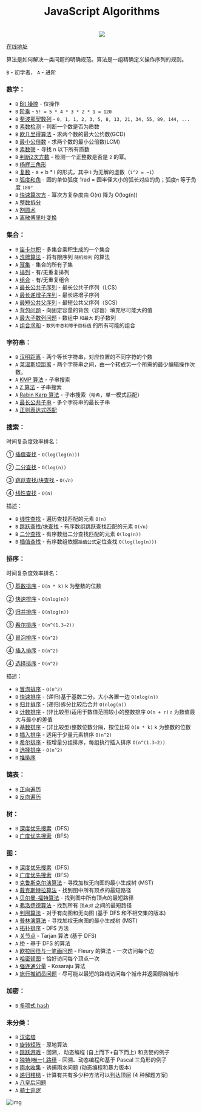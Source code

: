 <h1 align="center" style="margin: 30px 0 35px;">JavaScript Algorithms</h1>
<p align="center">
  <a href="https://travis-ci.org/AngusYang9/algorithms"><img src="https://travis-ci.org/AngusYang9/algorithms.svg?branch=master" /></a>
</p>

[在线地址](https://www.90paw.com/javascript-algorithms)

算法是如何解决一类问题的明确规范。算法是一组精确定义操作序列的规则。

`B` - 初学者， `A` - 进阶

### 数学：

- `B` [Bit 操控](/math/bits.html) - 位操作
- `B` [阶乘](/math/factorial.html) - `5! = 5 * 4 * 3 * 2 * 1 = 120`
- `B` [斐波那契数列](/math/fibonacci.html) - `0, 1, 1, 2, 3, 5, 8, 13, 21, 34, 55, 89, 144, ...`
- `B` [素数检测](/math/primality-test.html) - 判断一个数是否为质数
- `B` [欧几里得算法](/math/euclidean.html) - 求两个数的最大公约数(GCD)
- `B` [最小公倍数](/math/least-common-multiple.html) - 求两个数的最小公倍数(LCM)
- `B` [素数筛](/math/sieve-of-eratosthenes.html) - 寻找 n 以下所有质数
- `B` [判断2次方数](/math/is-power-of-two.html) - 检测一个正整数是否是 `2` 的幂。
- `B` [杨辉三角形](/math/pascal-triangle.html)
- `B` [复数](/math/complex-number.html) - a + b * i 的形式，其中 i 为无解的虚数（`i^2 = −1`）
- `B` [弧度和角](/math/radian.html) -  圆的单位弧度 1rad = 圆半径大小的弧长对应的角；弧度`π` 等于角度 `180°`
- `B` [快速算次方](/math/fast-powering.html) - 幂次方复杂度由 O(n) 降为 O(log(n))
- `A` [整数拆分](/math/integer-partition.html)
- `A` [割圆术](/math/liu-hui.html)
- `A` [离散傅里叶变换](/math/fourier-transform.html)

### 集合：

- `B` [笛卡尔积](/sets/cartesian-product.html) - 多集合乘积生成的一个集合
- `A` [洗牌算法](/sets/fisher-yates.html) - 将有限序列 `随机排列` 的算法
- `A` [幂集](/sets/power-set.html) - 集合的所有子集
- `A` [排列](/sets/permutations.html) - 有/无重复排列
- `A` [组合](/sets/combinations.html) - 有/无重复组合
- `A` [最长公共子序列](/sets/longest-common-subsequence.html) - 最长公共子序列（LCS）
- `A` [最长递增子序列](/sets/longest-increasing-subsequence.html) - 最长递增子序列
- `A` [最短公共父序列](/sets/shortest-common-supersequence.html) - 最短公共父序列（SCS）
- `A` [背包问题](/sets/knapsack-problem.html) - 向固定容量的背包（容器）填充尽可能大的值
- `A` [最大子数列问题](/sets/maximum-subarray.html) - 数组中 `和最大` 的子数列
- `A` [组合求和](/sets/combination-sum.html) - `数列中总和等于目标值` 的所有可能的组合

### 字符串：

- `B` [汉明距离](/string/hamming-distance.html) - 两个等长字符串，对应位置的不同字符的个数
- `A` [莱温斯坦距离](/string/levenshtein-distance.html) - 两个字符串之间，由一个转成另一个所需的最少编辑操作次数。
- `A` [KMP 算法](/string//knuth-morris-pratt.html) - 子串搜索
- `A` [Z 算法](/string/z-algorithm.html) - 子串搜索
- `A` [Rabin Karp 算法](/string/rabin-karp.html) - 子串搜索（`哈希`，单一模式匹配）
- `A` [最长公共子串](/string/longest-common-substring.html) - 多个字符串的最长子串
- `A` [正则表达式匹配](/string/regular-expression-matching.html)

### 搜索：

时间复杂度效率排名：

① [插值查找](/search/interpolation-search.html) - `O(log(log(n)))`

② [二分查找](/search/binary-search.html) - `O(log(n))`

③ [跳跃查找/块查找](/search/jump-search.html) - `O(√n)`

④ [线性查找](/search/linear-search.html) - `O(n)`

描述：

- `B` [线性查找](/search/linear-search.html) - 遍历查找匹配的元素 `O(n)`
- `B` [跳跃查找/块查找](/search/jump-search.html) - 有序数组跳跃查找匹配的元素 `O(√n)`
- `B` [二分查找](/search/binary-search.html) - 有序数组二分查找匹配的元素 `O(log(n))`
- `B` [插值查找](/search/interpolation-search.html) - 有序数组依据`插值公式`定位查找 `O(log(log(n)))`

### 排序：

时间复杂度效率排名：

① [基数排序](/sorting/radix-sort.html) -  `O(n * k)`  k 为整数的位数

② [快速排序](/sorting/quick-sort.html) -  `O(nlog(n))`

② [归并排序](/sorting/merge-sort.html) -  `O(nlog(n))`

③ [希尔排序](/sorting/shell-sort.html) -  `O(n^(1.3—2))`

④ [冒泡排序](/sorting/bubble-sort.html) -  `O(n^2)`

④ [插入排序](/sorting/insertion-sort.html) -  `O(n^2)`

④ [选择排序](/sorting/selection-sort.html) -  `O(n^2)`

描述：

- `B` [冒泡排序](/sorting/bubble-sort.html) - `O(n^2)`
- `B` [快速排序](/sorting/quick-sort.html) - (递归)基于基数二分，大小各置一边 `O(nlog(n))`
- `B` [归并排序](/sorting/merge-sort.html) - (递归)拆分比较后合并 `O(nlog(n))`
- `B` [计数排序](/sorting/counting-sort.html) - (非比较型)适用于数值范围较小的整数排序 `O(n + r)` r 为数值最大与最小的差值
- `B` [基数排序](/sorting/radix-sort.html) - (非比较型)整数位数分隔，按位比较 `O(n * k)` k 为整数的位数
- `B` [插入排序](/sorting/insertion-sort.html) - 适用于少量元素排序 `O(n^2)`
- `B` [希尔排序](/sorting/shell-sort.html) - 按增量分组排序，每组执行插入排序 `O(n^(1.3—2))`
- `B` [选择排序](/sorting/selection-sort.html) - `O(n^2)`
- `B` [堆排序](/sorting/heap-sort.html)

### 链表：

- `B` [正向遍历](/linked-list/traversal.html)
- `B` [反向遍历](/linked-list/reverse-traversal.html)

### 树：

- `B` [深度优先搜索](/tree/depth-first-search.html)（DFS）
- `B` [广度优先搜索](/tree/breadth-first-search.html)（BFS）

### 图：

- `B` [深度优先搜索](/graph/depth-first-search.html)（DFS）
- `B` [广度优先搜索](/graph/breadth-first-search.html)（BFS）
- `B` [克鲁斯克尔演算法](/graph/kruskal.html) - 寻找加权无向图的最小生成树 (MST)
- `A` [戴克斯特拉算法](/graph/dijkstra.html) - 找到图中所有顶点的最短路径
- `A` [贝尔曼-福特算法](/graph/bellman-ford.html) - 找到图中所有顶点的最短路径
- `A` [弗洛伊德算法](/graph/floyd-warshall.html) - 找到所有 `顶点对` 之间的最短路径
- `A` [判圈算法](/graph/detect-cycle.html) - 对于有向图和无向图 (基于 DFS 和不相交集的版本)
- `A` [普林演算法](/graph/prim.html) - 寻找加权无向图的最小生成树 (MST)
- `A` [拓扑排序](/graph/topological-sorting.html) - DFS 方法
- `A` [关节点](/graph/articulation-points.html) - Tarjan 算法 (基于 DFS)
- `A` [桥](/graph/bridges.html) - 基于 DFS 的算法
- `A` [欧拉回径与一笔画问题](/graph/eulerian-path.html) - Fleury 的算法 - 一次访问每个边
- `A` [哈密顿图](/graph/hamiltonian-cycle.html) - 恰好访问每个顶点一次
- `A` [强连通分量](/graph/strongly-connected-components.html) - Kosaraju 算法
- `A` [旅行推销员问题](/graph/travelling-salesman.html) - 尽可能以最短的路线访问每个城市并返回原始城市

### 加密：

- `B` [多项式 hash](/cryptography/polynomial-hash.html)

### 未分类：

- `B` [汉诺塔](/uncategorized/hanoi-tower.html)
- `B` [旋转矩阵](/uncategorized/square-matrix-rotation.html) - 原地算法
- `B` [跳跃游戏](/uncategorized/square-matrix-rotation.html) - 回溯,、动态编程 (自上而下+自下而上) 和贪婪的例子
- `B` [独特(唯一) 路径](/uncategorized/unique-paths.html) - 回溯、动态编程和基于 Pascal 三角形的例子
- `B` [雨水收集](/uncategorized/rain-terraces.html) - 诱捕雨水问题 (动态编程和暴力版本)
- `B` [递归楼梯](/uncategorized/recursive-staircase.html) - 计算有共有多少种方法可以到达顶层 (4 种解题方案)
- `A` [八皇后问题](/uncategorized/n-queens.html)
- `A` [骑士巡逻](/uncategorized/knight-tour.html)

![img](http://img.90paw.com/AngusYang9/2020-07-13%2016-12-59.png)
